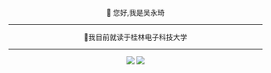 <div align="center">
 
  👋 您好,我是吴永琦
  <hr />
  🌱我目前就读于桂林电子科技大学
  <hr />
  
![](https://github-readme-stats.vercel.app/api?username=QiYongWu&show_icons=true&theme=radical)
![](https://github-readme-stats.vercel.app/api/top-langs/?username=QiYongWu&layout=compact)

</div>
